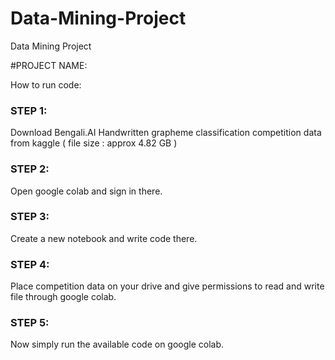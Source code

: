 # Data-Mining-Project
Data Mining Project

#PROJECT NAME: 

How to run code: 

### STEP 1:
Download Bengali.AI Handwritten grapheme classification competition data from kaggle ( file size : approx 4.82 GB )

### STEP 2: 
Open google colab and sign in there.

### STEP 3: 
Create a new notebook and write code there.

### STEP 4: 
Place competition data on your drive and give permissions to read and write file through google colab.

### STEP 5: 
Now simply run the available code on google colab.




